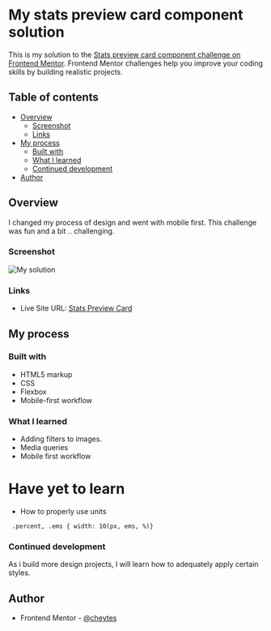 # My stats preview card component solution

This is my solution to the [Stats preview card component challenge on Frontend Mentor](https://www.frontendmentor.io/challenges/stats-preview-card-component-8JqbgoU62). Frontend Mentor challenges help you improve your coding skills by building realistic projects. 

## Table of contents

- [Overview](#overview)
  - [Screenshot](#screenshot)
  - [Links](#links)
- [My process](#my-process)
  - [Built with](#built-with)
  - [What I learned](#what-i-learned)
  - [Continued development](#continued-development)
- [Author](#author)


## Overview

I changed my process of design and went with mobile first. This challenge was fun and a bit .. challenging.

### Screenshot

![My solution](images\Stats-Preview-Card.JPG)


### Links

- Live Site URL: [Stats Preview Card](https://cheytes.github.io/Stats-preview/)

## My process

### Built with

- HTML5 markup
- CSS
- Flexbox
- Mobile-first workflow

### What I learned

- Adding filters to images. 
- Media queries 
- Mobile first workflow

# Have yet to learn

- How to properly use units

` .percent, .ems {
    width: 10(px, ems, %)}`

### Continued development

As i build more design projects, I will learn how to adequately apply certain styles.

## Author

- Frontend Mentor - [@cheytes](https://www.frontendmentor.io/profile/cheytes)

